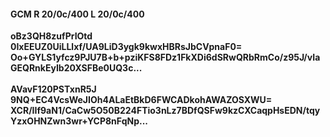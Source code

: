 #### GCM R 20/0c/400 L 20/0c/400
**oBz3QH8zufPrIOtd**<br/>**0IxEEUZ0UiLLlxf/UA9LiD3ygk9kwxHBRsJbCVpnaF0=**<br/>**Oo+GYLS1yfcz9PJU7B+b+pziKFS8FDz1FkXDi6dSRwQRbRmCo/z95J/vIaGEQRnkEyIb20XSFBe0UQ3c...**<br/><br/>
**AVavF120PSTxnR5J**<br/>**9NQ+EC4VcsWeJIOh4ALaEtBkD6FWCADkohAWAZOSXWU=**<br/>**XCR/IIf9aN1/CaCw5O50B224FTio3nLz7BDfQSFw9kzCXCaqpHsEDN/tqyYzxOHNZwn3wr+YCP8nFqNp...**